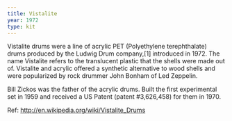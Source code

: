 ```yaml
---
title: Vistalite
year: 1972
type: kit
---
```


Vistalite drums were a line of acrylic PET (Polyethylene terephthalate) drums produced by the Ludwig Drum company,[1] introduced in 1972. The name Vistalite refers to the translucent plastic that the shells were made out of. Vistalite and acrylic offered a synthetic alternative to wood shells and were popularized by rock drummer John Bonham of Led Zeppelin.

Bill Zickos was the father of the acrylic drums. Built the first experimental set in 1959 and received a US Patent (patent #3,626,458) for them in 1970.

Ref: http://en.wikipedia.org/wiki/Vistalite_Drums